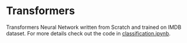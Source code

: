 # Transformers
Transformers Neural Network written from Scratch and trained on IMDB dataset. For more details check out the code in [classification.ipynb](https://github.com/tgautam03/Transformers/blob/master/classification.ipynb).
